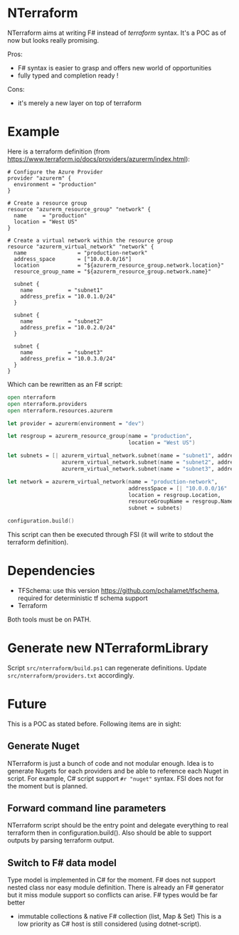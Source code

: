 # NTerraform
NTerraform aims at writing F# instead of *terraform* syntax. It's a POC as of now but looks really promising.

Pros:
* F# syntax is easier to grasp and offers new world of opportunities
* fully typed and completion ready !

Cons:
* it's merely a new layer on top of terraform

# Example
Here is a terraform definition (from https://www.terraform.io/docs/providers/azurerm/index.html):

```
# Configure the Azure Provider
provider "azurerm" { 
  environment = "production"
}

# Create a resource group
resource "azurerm_resource_group" "network" {
  name     = "production"
  location = "West US"
}

# Create a virtual network within the resource group
resource "azurerm_virtual_network" "network" {
  name                = "production-network"
  address_space       = ["10.0.0.0/16"]
  location            = "${azurerm_resource_group.network.location}"
  resource_group_name = "${azurerm_resource_group.network.name}"

  subnet {
    name           = "subnet1"
    address_prefix = "10.0.1.0/24"
  }

  subnet {
    name           = "subnet2"
    address_prefix = "10.0.2.0/24"
  }

  subnet {
    name           = "subnet3"
    address_prefix = "10.0.3.0/24"
  }
}
```

Which can be rewritten as an F# script:
```fsharp
open nterraform
open nterraform.providers
open nterraform.resources.azurerm

let provider = azurerm(environment = "dev")

let resgroup = azurerm_resource_group(name = "production",
                                      location = "West US")

let subnets = [| azurerm_virtual_network.subnet(name = "subnet1", addressPrefix = "10.0.1.0/24")
                 azurerm_virtual_network.subnet(name = "subnet2", addressPrefix = "10.0.2.0/24")
                 azurerm_virtual_network.subnet(name = "subnet3", addressPrefix = "10.0.3.0/24") |]

let network = azurerm_virtual_network(name = "production-network",
                                      addressSpace = [| "10.0.0.0/16" |],
                                      location = resgroup.Location,
                                      resourceGroupName = resgroup.Name,
                                      subnet = subnets)

configuration.build()
```

This script can then be executed through FSI (it will write to stdout the terraform definition).

# Dependencies
* TFSchema: use this version https://github.com/pchalamet/tfschema, required for deterministic tf schema support
* Terraform

Both tools must be on PATH.

# Generate new NTerraformLibrary
Script `src/nterraform/build.ps1` can regenerate definitions. Update `src/nterraform/providers.txt` accordingly.

# Future
This is a POC as stated before. Following items are in sight:

## Generate Nuget
NTerraform is just a bunch of code and not modular enough.
Idea is to generate Nugets for each providers and be able to reference each Nuget in script.
For example, C# script support `#r "nuget"` syntax. FSI does not for the moment but is planned.

## Forward command line parameters
NTerraform script should be the entry point and delegate everything to real terraform then in configuration.build().
Also should be able to support outputs by parsing terraform output.

## Switch to F# data model
Type model is implemented in C# for the moment. F# does not support nested class nor easy module definition.
There is already an F# generator but it miss module support so conflicts can arise.
F# types would be far better
* immutable collections & native F# collection (list, Map & Set)
This is a low priority as C# host is still considered (using dotnet-script).